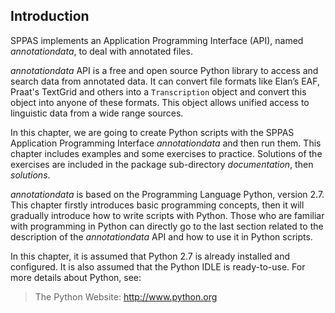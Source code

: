 ## Introduction

SPPAS implements an Application Programming Interface (API), named 
*annotationdata*, to deal with annotated files.
 
*annotationdata* API is a free and open source Python library to access and 
search data from annotated data. It can convert file formats like Elan’s EAF, 
Praat's TextGrid and others into a `Transcription` object and convert this 
object into anyone of these formats. This object allows unified access to 
linguistic data from a wide range sources.

In this chapter, we are going to create Python scripts with the SPPAS 
Application Programming Interface *annotationdata* and then run them. 
This chapter includes examples and some exercises to practice. Solutions 
of the exercises are included in the package sub-directory *documentation*, 
then *solutions*.

*annotationdata* is based on the Programming Language Python, version 2.7. 
This chapter firstly introduces basic programming concepts, then it will 
gradually introduce how to write scripts with Python. Those who are familiar 
with programming in Python can directly go to the last section related to the 
description of the *annotationdata* API and how to use it in Python scripts.

In this chapter, it is assumed that Python 2.7 is already installed and
configured. It is also assumed that the Python IDLE is ready-to-use.
For more details about Python, see:

> The Python Website: <http://www.python.org>

